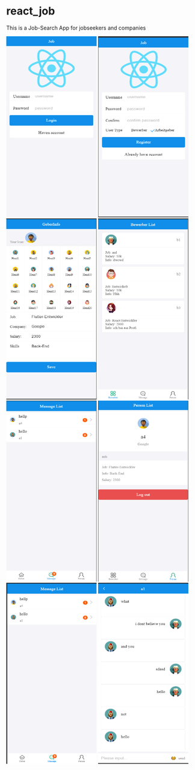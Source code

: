# react_job
This is a Job-Search App for jobseekers and companies



<p float="left">
  <img src="shown_pics\1.png" width="240" height="480">
  <img src="shown_pics\2.png" width="240" height="480">
  <img src="shown_pics\3.png" width="240" height="480">
  <img src="shown_pics\4.png" width="240" height="480">
  <img src="shown_pics\5.png" width="240" height="480">
  <img src="shown_pics\6.png" width="240" height="480">
  <img src="shown_pics\7.png" width="240" height="480">
  <img src="shown_pics\8.png" width="240" height="480">
</p>